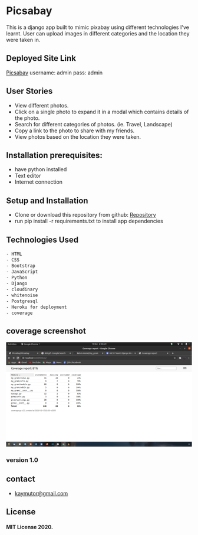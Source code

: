 # Picsabay
This is a django app built to mimic pixabay using different technologies I've learnt. User can upload images in different categories and the location they were taken in.

## Deployed Site Link
[Picsabay](https://picsabay.herokuapp.com/)
username: admin
pass: admin

## User Stories
- View different photos.
- Click on a single photo to expand it in a modal which contains details of the photo.
- Search for different categories of photos. (ie. Travel, Landscape)
- Copy a link to the photo to share with my friends.
- View photos based on the location they were taken.

## Installation prerequisites:
- have python installed 
- Text editor
- Internet connection

## Setup and Installation
- Clone or download this repository from github: [Repository](https://github.com/kelvin-daniel/my_gram)
- run pip install -r requirements.txt to install app dependencies

## Technologies Used
    - HTML
    - CSS 
    - Bootstrap
    - JavaScript
    - Python 
    - Django 
    - cloudinary
    - whitenoise
    - Postgresql
    - Heroku for deployment
    - coverage

## coverage screenshot

![App](/static/images/coverage.png)

### version 1.0

## contact
- kaymutor@gmail.com

## License
#### MIT License 2020. 

